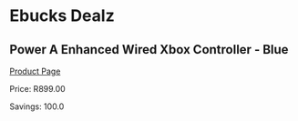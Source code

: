 
# Ebucks Dealz
## Power A Enhanced Wired Xbox Controller - Blue
[Product Page](https://www.ebucks.com/web/shop/productSelected.do?prodId=1193376109&catId=724368906)

Price: R899.00

Savings: 100.0


	